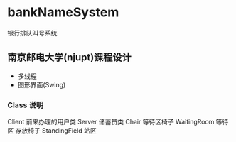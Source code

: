 # bankNameSystem
银行排队叫号系统

## 南京邮电大学(njupt)课程设计
- 多线程
- 图形界面(Swing)

### Class 说明
Client 前来办理的用户类
Server 储蓄员类
Chair 等待区椅子
WaitingRoom 等待区 存放椅子
StandingField 站区
